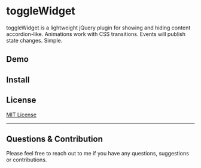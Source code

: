 # toggleWidget

toggleWidget is a lightweight jQuery plugin for showing and hiding content accordion-like.
Animations work with CSS transitions. Events will publish state changes. Simple.

## Demo


## Install


## License

[MIT License](https://github.com/floriancapelle/jquery-toggle-widget/blob/master/LICENSE)

------------------

## Questions & Contribution
Please feel free to reach out to me if you have any questions, suggestions or contributions.
